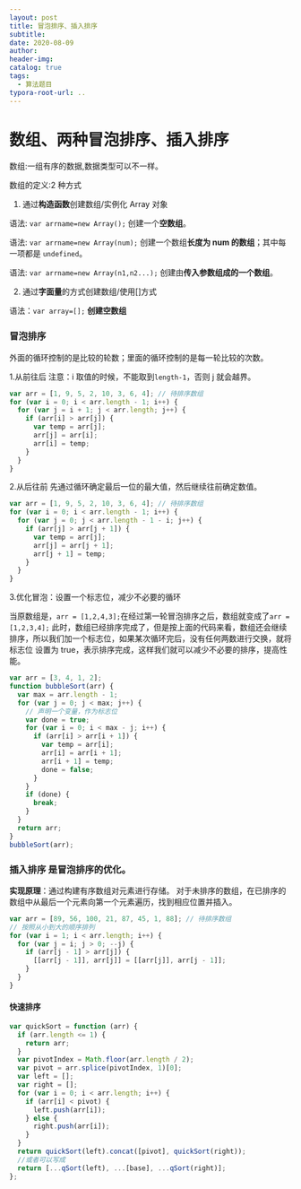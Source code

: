 ```yaml
---
layout: post
title: 冒泡排序、插入排序
subtitle:
date: 2020-08-09
author:
header-img:
catalog: true
tags:
  - 算法题目
typora-root-url: ..
---
```


# 数组、两种冒泡排序、插入排序

数组:一组有序的数据,数据类型可以不一样。

数组的定义:2 种方式

1. 通过**构造函数**创建数组/实例化 Array 对象

语法: `var arrname=new Array();` 创建一个**空数组**。

语法: `var arrname=new Array(num);` 创建一个数组**长度为 num 的数组**；其中每一项都是 `undefined`。

语法: `var arrname=new Array(n1,n2...);` 创建由**传入参数组成的一个数组**。

2. 通过**字面量**的方式创建数组/使用[]方式

语法：`var array=[];` **创建空数组**

### 冒泡排序

外面的循环控制的是比较的轮数；里面的循环控制的是每一轮比较的次数。

1.从前往后 注意：i 取值的时候，不能取到`length-1`，否则 j 就会越界。

```javascript
var arr = [1, 9, 5, 2, 10, 3, 6, 4]; // 待排序数组
for (var i = 0; i < arr.length - 1; i++) {
  for (var j = i + 1; j < arr.length; j++) {
    if (arr[i] > arr[j]) {
      var temp = arr[j];
      arr[j] = arr[i];
      arr[i] = temp;
    }
  }
}
```

2.从后往前 先通过循环确定最后一位的最大值，然后继续往前确定数值。

```javascript
var arr = [1, 9, 5, 2, 10, 3, 6, 4]; // 待排序数组
for (var i = 0; i < arr.length - 1; i++) {
  for (var j = 0; j < arr.length - 1 - i; j++) {
    if (arr[j] > arr[j + 1]) {
      var temp = arr[j];
      arr[j] = arr[j + 1];
      arr[j + 1] = temp;
    }
  }
}
```

3.优化冒泡：设置一个标志位，减少不必要的循环

当原数组是，`arr = [1,2,4,3];`在经过第一轮冒泡排序之后，数组就变成了`arr = [1,2,3,4];`
此时，数组已经排序完成了，但是按上面的代码来看，数组还会继续排序，所以我们加一个标志位，如果某次循环完后，没有任何两数进行交换，就将标志位 设置为 true，表示排序完成，这样我们就可以减少不必要的排序，提高性能。

```javascript
var arr = [3, 4, 1, 2];
function bubbleSort(arr) {
  var max = arr.length - 1;
  for (var j = 0; j < max; j++) {
    // 声明一个变量，作为标志位
    var done = true;
    for (var i = 0; i < max - j; i++) {
      if (arr[i] > arr[i + 1]) {
        var temp = arr[i];
        arr[i] = arr[i + 1];
        arr[i + 1] = temp;
        done = false;
      }
    }
    if (done) {
      break;
    }
  }
  return arr;
}
bubbleSort(arr);
```

### 插入排序 是冒泡排序的优化。

**实现原理**：通过构建有序数组对元素进行存储。
对于未排序的数组，在已排序的数组中从最后一个元素向第一个元素遍历，找到相应位置并插入。

```javascript
var arr = [89, 56, 100, 21, 87, 45, 1, 88]; // 待排序数组
// 按照从小到大的顺序排列
for (var i = 1; i < arr.length; i++) {
  for (var j = i; j > 0; --j) {
    if (arr[j - 1] > arr[j]) {
      [[arr[j - 1]], arr[j]] = [[arr[j]], arr[j - 1]];
    }
  }
}
```

#### 快速排序

```javascript
var quickSort = function (arr) {
  if (arr.length <= 1) {
    return arr;
  }
  var pivotIndex = Math.floor(arr.length / 2);
  var pivot = arr.splice(pivotIndex, 1)[0];
  var left = [];
  var right = [];
  for (var i = 0; i < arr.length; i++) {
    if (arr[i] < pivot) {
      left.push(arr[i]);
    } else {
      right.push(arr[i]);
    }
  }
  return quickSort(left).concat([pivot], quickSort(right));
  //或者可以写成
  return [...qSort(left), ...[base], ...qSort(right)];
};
```
